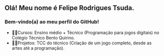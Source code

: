 ## Olá! Meu nome é Felipe Rodrigues Tsuda.
### Bem-vindo(a) ao meu perfil do GitHub!

- 👨‍🏫Cursos: Ensino médio + Técnico (Programação para jogos digitais) no Colégio Técnico Bento Quirino.
- 👩‍💻Projetos: TCC do técnico (Criação de um jogo completo, desde as artes até a programação).

